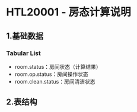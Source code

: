 # HTL20001 - 房态计算说明

## 1.基础数据

### Tabular List

* room.status：房间状态（计算结果）
* room.op.status：房间操作状态
* room.clean.status：房间清洁状态

## 2.表结构





